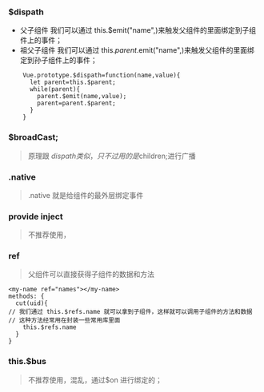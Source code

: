 ### $dispath
- 父子组件 我们可以通过 this.$emit("name",)来触发父组件的里面绑定到子组件上的事件；
- 祖父子组件 我们可以通过 this.$parent.$emit("name",)来触发父组件的里面绑定到孙子组件上的事件；
```vue
    Vue.prototype.$dispath=function(name,value){
      let parent=this.$parent;
      while(parent){
        parent.$emit(name,value);
        parent=parent.$parent;
      }
    }
```
### $broadCast;
> 原理跟 $dispath 类似，只不过用的是$children;进行广播
### .native
> .native 就是给组件的最外层绑定事件
### provide inject 
> 不推荐使用， 
### ref
> 父组件可以直接获得子组件的数据和方法
```vue
<my-name ref="names"></my-name>
methods: {
  cut(uid){
// 我们通过 this.$refs.name 就可以拿到子组件，这样就可以调用子组件的方法和数据
// 这种方法经常用在封装一些常用库里面
    this.$refs.name
  }
}
```
### this.$bus
> 不推荐使用，混乱，通过$on 进行绑定的；
